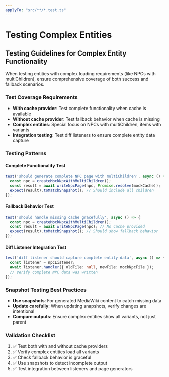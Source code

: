 ```yaml
---
applyTo: "src/**/*.test.ts"
---
```


# Testing Complex Entities

## Testing Guidelines for Complex Entity Functionality

When testing entities with complex loading requirements (like NPCs with multiChildren), ensure comprehensive coverage of both success and fallback scenarios.

### Test Coverage Requirements

- **With cache provider**: Test complete functionality when cache is available
- **Without cache provider**: Test fallback behavior when cache is missing
- **Complex entities**: Special focus on NPCs with multiChildren, items with variants
- **Integration testing**: Test diff listeners to ensure complete entity data capture

### Testing Patterns

#### Complete Functionality Test
```typescript
test('should generate complete NPC page with multiChildren', async () => {
  const npc = createMockNpcWithMultiChildren();
  const result = await writeNpcPage(npc, Promise.resolve(mockCache));
  expect(result).toMatchSnapshot(); // Should include all children
});
```

#### Fallback Behavior Test
```typescript
test('should handle missing cache gracefully', async () => {
  const npc = createMockNpcWithMultiChildren();
  const result = await writeNpcPage(npc); // No cache provided
  expect(result).toMatchSnapshot(); // Should show fallback behavior
});
```

#### Diff Listener Integration Test
```typescript
test('diff listener should capture complete entity data', async () => {
  const listener = npcListener;
  await listener.handler({ oldFile: null, newFile: mockNpcFile });
  // Verify complete NPC data was written
});
```

### Snapshot Testing Best Practices

- **Use snapshots**: For generated MediaWiki content to catch missing data
- **Update carefully**: When updating snapshots, verify changes are intentional
- **Compare outputs**: Ensure complex entities show all variants, not just parent

### Validation Checklist

1. ✅ Test both with and without cache providers
2. ✅ Verify complex entities load all variants
3. ✅ Check fallback behavior is graceful
4. ✅ Use snapshots to detect incomplete output
5. ✅ Test integration between listeners and page generators

